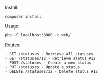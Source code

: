 Install:

    composer install

Usage:

    php -S localhost:8080 -t web/

Routes:

    - GET /statuses - Retrieve all statuses
    - GET /statuses/12 - Retrieve status #12
    - POST /statuses - Create a new status
    - PUT /statuses - Update a status
    - DELETE /statuses/12 - Delete status #12
